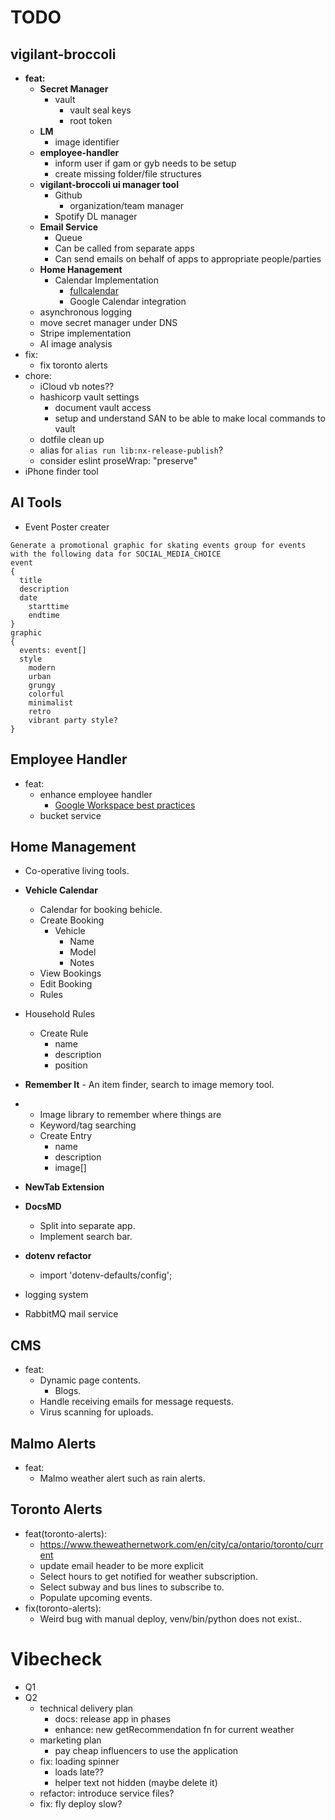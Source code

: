 # TODO

## vigilant-broccoli

- **feat:**
  - **Secret Manager**
    - vault
      - vault seal keys
      - root token
  - **LM**
    - image identifier
  - **employee-handler**
    - inform user if gam or gyb needs to be setup
    - create missing folder/file structures
  - **vigilant-broccoli ui manager tool**
    - Github
      - organization/team manager
    - Spotify DL manager
  - **Email Service**
    - Queue
    - Can be called from separate apps
    - Can send emails on behalf of apps to appropriate people/parties
  - **Home Hanagement**
    - Calendar Implementation
      - [fullcalendar](https://fullcalendar.io/docs/react)
      - Google Calendar integration
  - asynchronous logging
  - move secret manager under DNS
  - Stripe implementation
  - AI image analysis
- fix:
  - fix toronto alerts
- chore:
  - iCloud vb notes??
  - hashicorp vault settings
    - document vault access
    - setup and understand SAN to be able to make local commands to vault
  - dotfile clean up
  - alias for `alias run lib:nx-release-publish`?
  - consider eslint proseWrap: "preserve"
- iPhone finder tool

## AI Tools

- Event Poster creater

```
Generate a promotional graphic for skating events group for events with the following data for SOCIAL_MEDIA_CHOICE
event
{
  title
  description
  date
    starttime
    endtime
}
graphic
{
  events: event[]
  style
    modern
    urban
    grungy
    colorful
    minimalist
    retro
    vibrant party style?
}
```

## Employee Handler

- feat:
  - enhance employee handler
    - [Google Workspace best practices](https://www.reddit.com/r/gsuite/comments/1ap8a9j/looking_for_google_workspace_best_practices_tips/)
  - bucket service

## Home Management

- Co-operative living tools.
- **Vehicle Calendar**
  - Calendar for booking behicle.
  - Create Booking
    - Vehicle
      - Name
      - Model
      - Notes
  - View Bookings
  - Edit Booking
  - Rules
- Household Rules
  - Create Rule
    - name
    - description
    - position
- **Remember It** - An item finder, search to image memory tool.
- - Image library to remember where things are
  - Keyword/tag searching
  - Create Entry
    - name
    - description
    - image[]

- **NewTab Extension**
- **DocsMD**
  - Split into separate app.
  - Implement search bar.
- **dotenv refactor**
  - import 'dotenv-defaults/config';
- logging system
- RabbitMQ mail service

## CMS

- feat:
  - Dynamic page contents.
    - Blogs.
  - Handle receiving emails for message requests.
  - Virus scanning for uploads.

## Malmo Alerts

- feat:
  - Malmo weather alert such as rain alerts.

## Toronto Alerts

- feat(toronto-alerts):
  - https://www.theweathernetwork.com/en/city/ca/ontario/toronto/current
  - update email header to be more explicit
  - Select hours to get notified for weather subscription.
  - Select subway and bus lines to subscribe to.
  - Populate upcoming events.
- fix(toronto-alerts):
  - Weird bug with manual deploy, venv/bin/python does not exist..

# Vibecheck

- Q1
- Q2
  - technical delivery plan
    - docs: release app in phases
    - enhance: new getRecommendation fn for current weather
  - marketing plan
    - pay cheap influencers to use the application
  - fix: loading spinner
    - loads late??
    - helper text not hidden (maybe delete it)
  - refactor: introduce service files?
  - fix: fly deploy slow?
